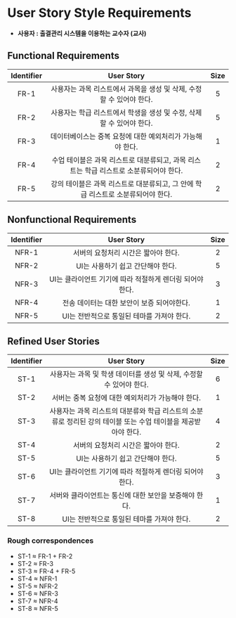 # User Story Style Requirements

* **사용자 : 출결관리 시스템을 이용하는 교수자 (교사)**

## Functional Requirements

|Identifier|User Story|Size|
|:--:|:--:|:--:|
|FR-1|사용자는 과목 리스트에서 과목을 생성 및 삭제, 수정할 수 있어야 한다.|5|
|FR-2|사용자는 학급 리스트에서 학생을 생성 및 수정, 삭제할 수 있어야 한다.|5|
|FR-3|데이터베이스는 중복 요청에 대한 예외처리가 가능해야 한다.|1|
|FR-4|수업 테이블은 과목 리스트로 대분류되고, 과목 리스트는 학급 리스트로 소분류되어야 한다.|2|
|FR-5|강의 테이블은 과목 리스트로 대분류되고, 그 안에 학급 리스트로 소분류되어야 한다.|2|

## Nonfunctional Requirements

|Identifier|User Story|Size|
|:--:|:--:|:--:|
|NFR-1|서버의 요청처리 시간은 짧아야 한다.|2|
|NFR-2|UI는 사용하기 쉽고 간단해야 한다.|5|
|NFR-3|UI는 클라이언트 기기에 따라 적절하게 렌더링 되어야 한다.|3|
|NFR-4|전송 데이터는 대한 보안이 보증 되어야한다.|1|
|NFR-5|UI는 전반적으로 통일된 테마를 가져야 한다.|2|

## Refined User Stories

|Identifier|User Story|Size|
|:--:|:--:|:--:|
|ST-1|사용자는 과목 및 학생 데이터를 생성 및 삭제, 수정할 수 있어야 한다.|6|
|ST-2|서버는 중복 요청에 대한 예외처리가 가능해야 한다.|1|
|ST-3|사용자는 과목 리스트의 대분류와 학급 리스트의 소분류로 정리된 강의 테이블 또는 수업 테이블을 제공받아야 한다.|4|
|ST-4|서버의 요청처리 시간은 짧아야 한다.|2|
|ST-5|UI는 사용하기 쉽고 간단해야 한다.|5|
|ST-6|UI는 클라이언트 기기에 따라 적절하게 렌더링 되어야 한다.|3|
|ST-7|서버와 클라이언트는 통신에 대한 보안을 보증해야 한다.|1|
|ST-8|UI는 전반적으로 통일된 테마를 가져야 한다.|2|

### Rough correspondences

* ST-1 ≈ FR-1 + FR-2
* ST-2 ≈ FR-3
* ST-3 ≈ FR-4 + FR-5
* ST-4 ≈ NFR-1
* ST-5 ≈ NFR-2
* ST-6 ≈ NFR-3
* ST-7 ≈ NFR-4
* ST-8 ≈ NFR-5
